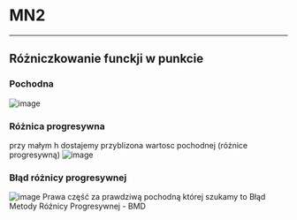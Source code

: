 # MN2
---
## Różniczkowanie funckji w punkcie
### Pochodna
![image](https://github.com/KaNiuSii/MN2/assets/123270897/bac4bbc0-de76-43f2-90f1-dfdcb75599dc)
### Różnica progresywna
przy małym h dostajemy przyblizona wartosc pochodnej (różnice progresywną)
![image](https://github.com/KaNiuSii/MN2/assets/123270897/d7467033-2a40-4c9f-a66c-4926fb028e95)
### Błąd różnicy progresywnej
![image](https://github.com/KaNiuSii/MN2/assets/123270897/4eaee330-7e14-47a9-a3d6-9a092dbe1aa3)
Prawa część za prawdziwą pochodną której szukamy to Błąd Metody Róźnicy Progresywnej - BMD
